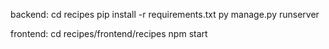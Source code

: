 backend:
cd recipes
pip install -r requirements.txt
py manage.py runserver

frontend:
cd recipes/frontend/recipes
npm start